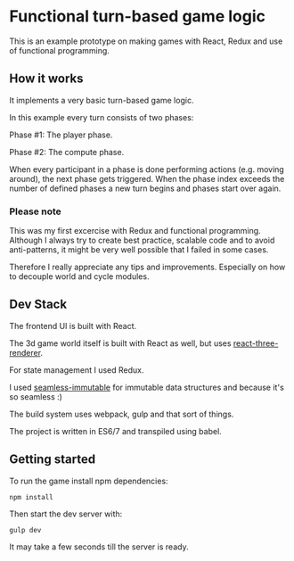 # Functional turn-based game logic #

This is an example prototype on making games with React, Redux and use of functional programming. 


## How it works

It implements a very basic turn-based game logic.

In this example every turn consists of two phases:

Phase #1: The player phase.

Phase #2: The compute phase.

When every participant in a phase is done performing actions (e.g. moving around), 
the next phase gets triggered. When the phase index exceeds the number of defined phases 
a new turn begins and phases start over again.

### Please note
This was my first excercise with Redux and functional programming. 
Although I always try to create best practice, scalable code and to avoid anti-patterns, 
it might be very well possible that I failed in some cases.

Therefore I really appreciate any tips and improvements.
Especially on how to decouple world and cycle modules.


## Dev Stack

The frontend UI is built with React.

The 3d game world itself is built with React as well, but uses [react-three-renderer](https://github.com/toxicFork/react-three-renderer/).

For state management I used Redux.

I used [seamless-immutable](https://github.com/rtfeldman/seamless-immutable) for immutable data structures and because it's so seamless :)

The build system uses webpack, gulp and that sort of things.

The project is written in ES6/7 and transpiled using babel.


## Getting started

To run the game install npm dependencies:

```npm install```

Then start the dev server with:

```gulp dev```

It may take a few seconds till the server is ready.